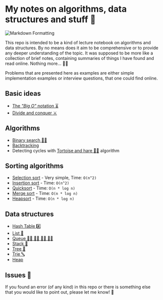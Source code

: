 # My notes on algorithms, data structures and stuff 🙈

![Markdown Formatting](https://github.com/pniewiejski/algorithms-playground/workflows/Markdown%20Formatting/badge.svg)

This repo is intended to be a kind of lecture notebook on algorithms and data structures. By no
means does it aim to be comprehensive or to provide any deeper understanding of the topic. It was
supposed to be more like a collection of brief notes, containing summaries of things I have found
and read online. Nothing more... 💁‍♂️

Problems that are presented here as examples are either simple implementation examples or interview
questions, that one could find online.

## Basic ideas

- [The _"Big O"_ notation ⏳](./BigO.md)
- [Divide and conquer ⚔️](./DivideAndConquer.md)

## Algorithms

- [Binary search 🕵️‍♂️](./binary-search/)
- [Backtracking](./backtracking/)
- Detecting cycles with [Tortoise and hare 🐢🐇](./tortoise-and-hare/) algorithm

## Sorting algorithms

- [Selection sort](./sorting/selection-sort/) - Very simple, Time: `O(n^2)`
- [Insertion sort](./sorting/insertion-sort/) - Time: `O(n^2)`
- [Quicksort](./sorting/quicksort/) - Time: `O(n * log n)`
- [Merge sort](./sorting/merge-sort/) - Time: `O(n * log n)`
- [Heapsort](./sorting/heap-sort/) - Time: `O(n * log n)`

## Data structures

- [Hash Table #️⃣](./data-structures/HashTable/)
- [List 🔗](./data-structures/List/)
- [Queue 🚶‍♂️ 🚶‍♂️ 🚶‍♂️ 🚶‍♂️](./data-structures/Queue/)
- [Stack 🥞](./data-structures/Stack/)
- [Tree 🌳](./data-structures/Tree/)
- [Trie 🔤](./data-structures/Trie/)
- [Heap](./data-structures/Heap/)

## Issues 🤕

If you found an error (of any kind) in this repo or there is something else that you would like to
point out, please let me know! 🙏
